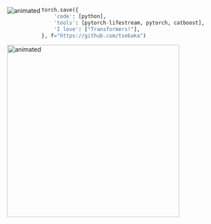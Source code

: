 <p align="center">
  <img src="https://64.media.tumblr.com/2dced32b6e6233015082fb3b784febc8/c8399938a52f32ef-f0/s500x750/05cbeab66bd13327bae4f79f4838e635511a1f7d.gifv" align="left" alt="animated" />
</p>

```python
torch.save({
    'code': [python],
    'tools': [pytorch-lifestream, pytorch, catboost],
    'I love': ["Transformers!"],
}, f="https://github.com/tsebaka")
```

<p>
  <img src="https://sun9-76.userapi.com/impg/INTXzbfLId9_7nrVfFG38__UenYtVMnxxXzraQ/8OWnDDhodp8.jpg?size=1920x1080&quality=96&sign=8b4580e42ca149457ae76ae7c384b562&type=album" alt="animated" width="400" />
</p>
